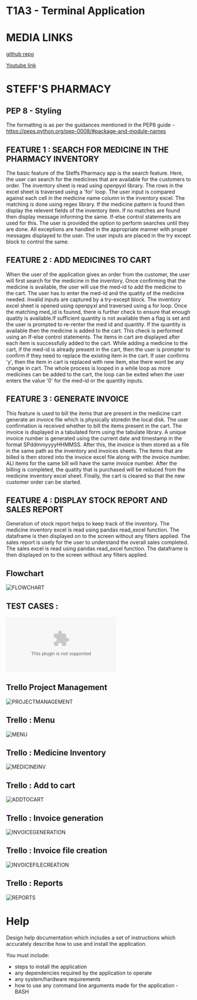 # T1A3 -  Terminal Application


# MEDIA LINKS
[github repo](https://github.com/Steff4evr/pharmacy)

[Youtube link]()


# STEFF'S PHARMACY



## PEP 8 - Styling
The formatting is as per the guidances mentioned in the PEP8  guide - 
https://peps.python.org/pep-0008/#package-and-module-names


## FEATURE 1 : SEARCH FOR MEDICINE IN THE PHARMACY INVENTORY
The basic feature of the Steffs Pharmacy app is the search feature. Here, the user can search for the medicines that are available for the customers to order. The inventory sheet is read using  openpyxl library. The rows in the excel sheet is traversed using a 'for' loop. The user input is compared against each cell in the medicine name column in the inventory excel. The matching is done using regex library. If the medicine pattern is found then display the relevent fields of the inventory item. If no matches are found then display message informing the same. If-else control statements are used for this. The user is provided the option to  perform searches until they are done. All exceptions are handled in the appropriate manner with proper messages displayed to the user. The user inputs are placed in the try except block to control the same.

## FEATURE 2 : ADD MEDICINES TO CART
When the user of the application gives an order from the customer, the user  will first search for the medicine in the inventory. Once confirming that the medicine is available, the user will use the med-id to add the medicine to the cart. The user has to enter the med-id and the quatity of the medicine needed. Invalid inputs are captured by a try-except block. The inventory excel sheet is opened using openpyxl and traversed using a for loop. Once the matching med_id is founnd, there is further check to ensure that enough quatity is available.If sufficient quantity is not available then a flag is set and the user is prompted to re-renter the med id and quantity. If the quantity is available then the medicine is added to the cart. This check is performed using an If-else control statements. The items in cart are displayed after each item is successfully added to the cart. While adding a medicine to the cart, if the med-id is already present in the cart, then the user is prompter to  confirm if they need to replace the existing item in the cart. If user confirms 'y', then the item in cart is replaced with new item, else there wont be any change in cart. The whole process is looped in a while loop as more medicines can be added to the cart, the loop can be exited when the user enters the value '0' for the med-id or the quantity inputs.

## FEATURE 3 : GENERATE INVOICE
This feature is used to bill the items that are present in the medicine cart generate an invoice file which is physically storedin the local disk. The user confirmation is received whether to bill the items present in the cart. The invoice is displayed in a tabulated form using the tabulate library. A unique invoice number is generated using the current date and timestamp in the format SPddmmyyyyHHMMSS. After this, the invoice is then stored as a file in the same path as the inventory and invoices sheets. The items that are billed is then stored into the invoice excel file along with the invoice number. ALl items for the same bill will have the same invoice number. After the billing is completed, the quatity that is purchased will be reduced from the medicine inventory excel sheet. Finally, the cart is cleared so that the new customer order can be started.


## FEATURE 4 : DISPLAY STOCK REPORT AND SALES REPORT
Generation of stock report helps to keep track of the inventory. The medicine inventory excel is read using pandas read_excel function. The dataframe is then displayed on to the screen without any filters applied. The sales report is usely for the user to understand the overall sales completed. The sales excel is read using pandas read_excel function. The dataframe is then displayed on to the screen without any filters applied.

## Flowchart
![FLOWCHART](./docs/steffspharmacyflowchart.png)

## TEST CASES :
 ![TESTCASES](./tests/TestCases.xlsx)

## Trello Project Management
![PROJECTMANAGEMENT](./docs/trello_projectmanagement.png)

## Trello : Menu
![MENU](./docs/trello_menu.png)

## Trello : Medicine Inventory
![MEDICINEINV](./docs/trello_medicineinventory.png)

## Trello : Add to cart
![ADDTOCART](./docs/trello_addtocart.png)

## Trello : Invoice generation
![INVOICEGENERATION](./docs/trello_invoicegeneration.png)

## Trello : Invoice file creation
![INVOICEFILECREATION](./docs/trello_invoicefilecreation.png)

## Trello : Reports
![REPORTS](./docs/trello_reports.png)



# Help  

Design help documentation which includes a set of instructions which accurately describe how to use and install the application. 

You must include:
- steps to install the application
- any dependencies required by the application to operate
- any system/hardware requirements
- how to use any command line arguments made for the application - BASH






